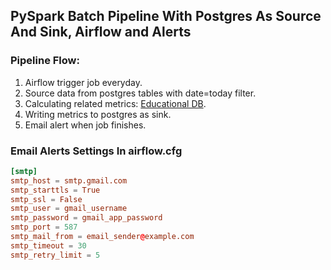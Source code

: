 ## PySpark Batch Pipeline With Postgres As Source And Sink, Airflow and Alerts

### Pipeline Flow:
1. Airflow trigger job everyday.
2. Source data from postgres tables with date=today filter.
3. Calculating related metrics: [Educational DB](https://github.com/redb17/designing-educational-database-postgres).
4. Writing metrics to postgres as sink.
5. Email alert when job finishes.

### Email Alerts Settings In airflow.cfg
```conf
[smtp]
smtp_host = smtp.gmail.com
smtp_starttls = True
smtp_ssl = False
smtp_user = gmail_username
smtp_password = gmail_app_password
smtp_port = 587
smtp_mail_from = email_sender@example.com
smtp_timeout = 30
smtp_retry_limit = 5
```

